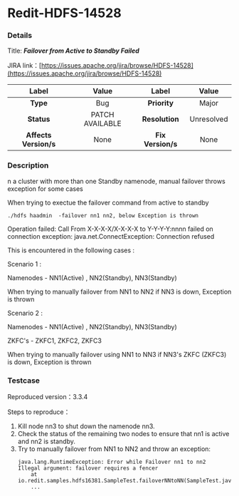 # Redit-HDFS-14528

### Details

Title: ***Failover from Active to Standby Failed***

JIRA link：[https://issues.apache.org/jira/browse/HDFS-14528](https://issues.apache.org/jira/browse/HDFS-14528)

|         Label         |      Value      |       Label       |   Value    |
|:---------------------:|:---------------:|:-----------------:|:----------:|
|       **Type**        |       Bug       |   **Priority**    |   Major    |
|      **Status**       | PATCH AVAILABLE |  **Resolution**   | Unresolved |
| **Affects Version/s** |      None       | **Fix Version/s** |    None    |

### Description

n a cluster with more than one Standby namenode, manual failover throws exception for some cases

When trying to exectue the failover command from active to standby

```
./hdfs haadmin  -failover nn1 nn2, below Exception is thrown
```

Operation failed: Call From X-X-X-X/X-X-X-X to Y-Y-Y-Y:nnnn failed on connection exception: java.net.ConnectException: Connection refused

This is encountered in the following cases :

Scenario 1 :

Namenodes - NN1(Active) , NN2(Standby), NN3(Standby)

When trying to manually failover from NN1 to NN2 if NN3 is down, Exception is thrown

Scenario 2 :

Namenodes - NN1(Active) , NN2(Standby), NN3(Standby)

ZKFC's -              ZKFC1,            ZKFC2,            ZKFC3

When trying to manually failover using NN1 to NN3 if NN3's ZKFC (ZKFC3) is down, Exception is thrown

### Testcase

Reproduced version：3.3.4

Steps to reproduce：
1. Kill node nn3 to shut down the namenode nn3.
2. Check the status of the remaining two nodes to ensure that nn1 is active and nn2 is standby.
3. Try to manually failover from NN1 to NN2 and throw an exception:
    ```
    java.lang.RuntimeException: Error while Failover nn1 to nn2
    Illegal argument: failover requires a fencer
	    at io.redit.samples.hdfs16381.SampleTest.failoverNNtoNN(SampleTest.java:64)
        ...
    ```

